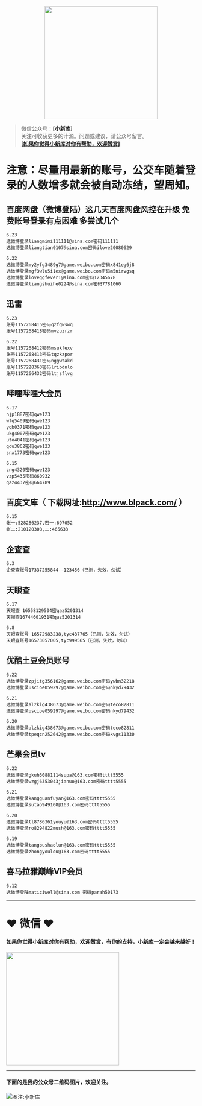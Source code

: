 <div align="center">
<a href="https://xiaoxinku.ys168.com">
<img width="300" src="https://s1.ax1x.com/2020/05/26/tiwdl8.gif"/>
</a>
</div>


>微信公众号：**<a href="#jump_1">[小新库]</a>**  
关注可收获更多的汁源。问题或建议，请公众号留言。  
**<a href="#jump_1">[如果你觉得小新库对你有帮助，欢迎赞赏]</a>**

# 注意：尽量用最新的账号，公交车随着登录的人数增多就会被自动冻结，望周知。

## 百度网盘（微博登陆）这几天百度网盘风控在升级 免费账号登录有点困难 多尝试几个

```
6.23
选微博登录liangmimi111111@sina.com密码111111
选微博登录liangtian0107@sina.com密码ilove20080629

6.22
选微博登录my2yfg3489g7@game.weibo.com密码x841eg6j8
选微博登录mgf3wlu5i1ex@game.weibo.com密码m5nirvgsq
选微博登录loveggfever1@sina.com密码12345678
选微博登录liangshuihe0224@sina.com密码7781060

```

## 迅雷

```
6.23
账号1157268415密码qzfgwswq
账号1157268418密码mvzuzrzr

6.22
账号1157268412密码msukfexv
账号1157268413密码tqzkzpor
账号1157268431密码nggwtakd
账号1157228363密码lribdnlo
账号1157266432密码ltjsflvg

```

## 哔哩哔哩大会员

```
6.17
njp1887密码qwe123
wfq5409密码qwe123
yqb0371密码qwe123
ukg4007密码qwe123
uto4041密码qwe123
gdu3862密码qwe123
snx1773密码qwe123

6.15
zng4320密码qwe123
vzp5435密码860932
qaz4437密码664789

```

## 百度文库（ 下载网址:http://www.blpack.com/ ）

```
6.15
帐一:528286237,密一:697052
帐二:210120308,二:465633

```

## 企查查

```
6.3
企查查账号17337255844--123456（已测，失效，勿试）

```

## 天眼查

```
6.17
天眼查 16558129504密qaz5201314
天眼查16744601931密qaz5201314

6.8
天眼查账号 16572983238,tyc437765（已测，失效，勿试）
天眼查账号16573057005,tyc999565（已测，失效，勿试）

```

## 优酷土豆会员账号

```
6.22
选微博登录zpjitg356162@game.weibo.com密码ywbn32218
选微博登录uscioe059297@game.weibo.com密码nkyd79432

6.21
选微博登录alzkig438673@game.weibo.com密码teco82811
选微博登录uscioe059297@game.weibo.com密码nkyd79432

6.20
选微博登录alzkig438673@game.weibo.com密码teco82811
选微博登录tpeqcn252642@game.weibo.com密码kvgs11330

```

## 芒果会员tv

```
6.22
选微博登录gkuh60881114supa@163.com密码tttt5555
选微博登录wzgj6353043jianuo@163.com密码tttt5555

6.21
选微博登录kangguanfuyan@163.com密码tttt5555
选微博登录sutao949108@163.com密码tttt5555

6.20
选微博登录tl8786361youyu@163.com密码tttt5555
选微博登录ro8294822mush@163.com密码tttt5555

6.19
选微博登录tangbushaolun@163.com密码tttt5555
选微博登录zhongyoulou@163.com密码tttt5555

```

## 喜马拉雅巅峰VIP会员

```
6.12
选微博登陆maticiwell@sina.com 密码parah50173

```

***

# ❤ 微信 ❤ 

#### 如果你觉得小新库对你有帮助，欢迎赞赏，有你的支持，小新库一定会越来越好！
<div>
<a href="https://s1.ax1x.com/2020/05/26/tiVwse.png">
<img width="300" src="https://camo.githubusercontent.com/be06971baed9105260e0ed5c03746108c30b527f/68747470733a2f2f63646e2e6275796d6561636f666665652e636f6d2f627574746f6e732f64656661756c742d6f72616e67652e706e67"/>
</a>
</div>

<a id="jump_1"></a> 
***
#### 下面的是我的公众号二维码图片，欢迎关注。  
![图注:小新库](https://s1.ax1x.com/2020/05/15/Ysg6dH.jpg) 

